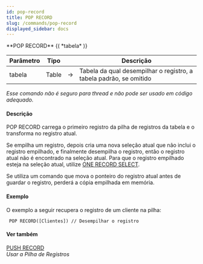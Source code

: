 ```yaml
---
id: pop-record
title: POP RECORD
slug: /commands/pop-record
displayed_sidebar: docs
---
```


<!--REF #_command_.POP RECORD.Syntax-->**POP RECORD** {( *tabela* )}<!-- END REF-->
<!--REF #_command_.POP RECORD.Params-->
| Parâmetro | Tipo |  | Descrição |
| --- | --- | --- | --- |
| tabela | Table | &#8594;  | Tabela da qual desempilhar o registro, a tabela padrão, se omitido |

<!-- END REF-->

*Esse comando não é seguro para thread e não pode ser usado em código adequado.*


#### Descrição 

<!--REF #_command_.POP RECORD.Summary-->POP RECORD carrega o primeiro registro da pilha de registros da tabela e o transforma no registro atual.<!-- END REF-->  

Se empilha um registro, depois cria uma nova seleção atual que não inclui o registro empilhado, e finalmente desempilha o registro, então o registro atual não é encontrado na seleção atual. Para que o registro empilhado esteja na seleção atual, utilize [ONE RECORD SELECT](one-record-select.md "ONE RECORD SELECT").  
  
Se utiliza um comando que mova o ponteiro do registro atual antes de guardar o registro, perderá a cópia empilhada em memória.  
  
#### Exemplo 

O exemplo a seguir recupera o registro de um cliente na pilha:

```4d
 POP RECORD([Clientes]) // Desempilhar o registro
```

#### Ver também 

[PUSH RECORD](push-record.md)  
*Usar a Pilha de Registros*  